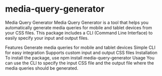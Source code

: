 # media-query-generator
Media Query Generator
Media Query Generator is a tool that helps you automatically generate media queries for mobile and tablet devices from your CSS files. This package includes a CLI (Command Line Interface) to easily specify your input and output files.

Features
Generate media queries for mobile and tablet devices
Simple CLI for easy integration
Supports custom input and output CSS files
Installation
To install the package, use
npm install media-query-generator
Usage
You can use the CLI to specify the input CSS file and the output file where the media queries should be generated.
